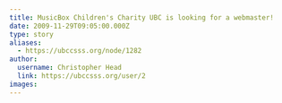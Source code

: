 ```yaml
---
title: MusicBox Children's Charity UBC is looking for a webmaster! 
date: 2009-11-29T09:05:00.000Z
type: story
aliases:
  - https://ubccsss.org/node/1282
author:
  username: Christopher Head
  link: https://ubccsss.org/user/2
images:
---
```


